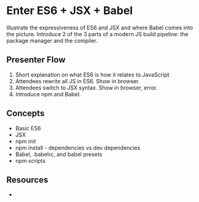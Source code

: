 Enter ES6 + JSX + Babel
=================

Illustrate the expressiveness of ES6 and JSX and where Babel comes into the picture.
Introduce 2 of the 3 parts of a modern JS build pipeline: the package manager and the compiler.

## Presenter Flow

1. Short explanation on what ES6 is how it relates to JavaScript
2. Attendees rewrite all JS in ES6. Show in browser.
3. Attendees switch to JSX syntax. Show in browser, error.
4. Introduce npm and Babel.

## Concepts

* Basic ES6
* JSX
* npm init
* npm install - dependencies vs dev dependencies
* Babel, .babelrc, and babel presets
* npm scripts

## Resources

*
